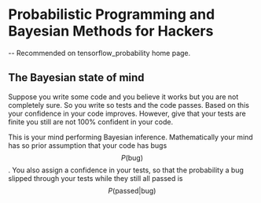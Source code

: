 # Probabilistic Programming and Bayesian Methods for Hackers 

-- Recommended on tensorflow_probability home page.

## The Bayesian state of mind

Suppose you write some code and you believe it works but you are not completely sure. So you write so tests and the code passes. Based on this your confidence in your code improves. However, give that your tests are finite you still are not 100% confident in your code. 

This is your mind performing Bayesian inference. Mathematically your mind has so prior assumption that your code has bugs $$P(\text{bug})$$. You also assign a confidence in your tests, so that the probability a bug slipped through your tests while they still all passed is $$P(\text{passed}|\text{bug})$$ 

